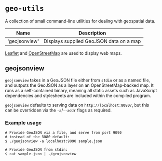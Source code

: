 # `geo-utils`
A collection of small command-line utilities for dealing with geospatial data.

Name|Description
---|---
'geojsonview'|Displays supplied GeoJSON data on a map

[Leaflet](https://leafletjs.com/) and [OpenStreetMap](https://www.openstreetmap.org/) are used to display web maps.

## geojsonview
`geojsonview` takes in a GeoJSON file either from `stdin` or as a named file, and outputs the GeoJSON as a layer on an OpenStreetMap-backed map. It runs as a self-contained binary, meaning all static assets such as JavaScript dependencies and stylesheets are included within the compiled program.

`geojsonview` defaults to serving data on `http://localhost:8080/`, but this can be overridden via the `-a`/`--addr` flags as required.

### Example usage
```
# Provide GeoJSON via a file, and serve from port 9090
# instead of the 8080 default:
$ ./geojsonview -a localhost:9090 sample.json

# Provide GeoJSON from stdin:
$ cat sample.json | ./geojsonview
```
